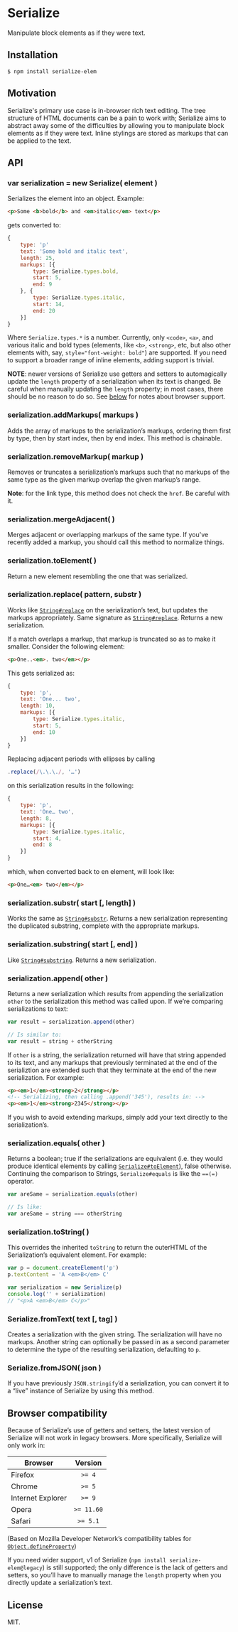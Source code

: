 # Serialize

Manipulate block elements as if they were text.

## Installation

```
$ npm install serialize-elem
```

## Motivation

Serialize's primary use case is in-browser rich text editing. The tree structure of HTML documents can be a pain to work with; Serialize aims to abstract away some of the difficulties by allowing you to manipulate block elements as if they were text. Inline stylings are stored as markups that can be applied to the text.

## API

### var serialization = new Serialize( element )

Serializes the element into an object. Example:

```html
<p>Some <b>bold</b> and <em>italic</em> text</p>
```

gets converted to:

```js
{
    type: 'p'
    text: 'Some bold and italic text',
    length: 25,
    markups: [{
        type: Serialize.types.bold,
        start: 5,
        end: 9
    }, {
        type: Serialize.types.italic,
        start: 14,
        end: 20
    }]
}
```

Where `Serialize.types.*` is a number. Currently, only `<code>`, `<a>`, and various italic and bold types (elements, like `<b>`, `<strong>`, etc, but also other elements with, say, `style="font-weight: bold"`) are supported. If you need to support a broader range of inline elements, adding support is trivial.

__NOTE__: newer versions of Serialize use getters and setters to automagically update the `length` property of a serialization when its text is changed. Be careful when manually updating the `length` property; in most cases, there should be no reason to do so. See [below][compat] for notes about browser support.

### serialization.addMarkups( markups )

Adds the array of markups to the serialization’s markups, ordering them first by type, then by start index, then by end index. This method is chainable.

### serialization.removeMarkup( markup )

Removes or truncates a serialization’s markups such that no markups of the same type as the given markup overlap the given markup’s range.

__Note__: for the link type, this method does not check the `href`. Be careful with it.

### serialization.mergeAdjacent( )

Merges adjacent or overlapping markups of the same type. If you've recently added a markup, you should call this method to normalize things.

### serialization.toElement( )

Return a new element resembling the one that was serialized.

### serialization.replace( pattern, substr )

Works like [`String#replace`][replace] on the serialization’s text, but updates the markups appropriately. Same signature as [`String#replace`][replace]. Returns a new serialization.

If a match overlaps a markup, that markup is truncated so as to make it smaller. Consider the following element:

```html
<p>One..<em>. two</em></p>
```

This gets serialized as:

```js
{
    type: 'p',
    text: 'One... two',
    length: 10,
    markups: [{
        type: Serialize.types.italic,
        start: 5,
        end: 10
    }]
}
```

Replacing adjacent periods with ellipses by calling

```js
.replace(/\.\.\./, '…')
```

on this serialization results in the following:

```js
{
    type: 'p',
    text: 'One… two',
    length: 8,
    markups: [{
        type: Serialize.types.italic,
        start: 4,
        end: 8
    }]
}
```

which, when converted back to en element, will look like:

```html
<p>One…<em> two</em></p>
```

### serialization.substr( start [, length] )

Works the same as [`String#substr`][substr]. Returns a new serialization representing the duplicated substring, complete with the appropriate markups.

### serialization.substring( start [, end] )

Like [`String#substring`][substring]. Returns a new serialization.

### serialization.append( other )

Returns a new serialization which results from appending the serialization `other` to the serialization this method was called upon. If we’re comparing serializations to text:

```js
var result = serialization.append(other)

// Is similar to:
var result = string + otherString
```

If `other` is a string, the serialization returned will have that string appended to its text, and any markups that previously terminated at the end of the serializtion are extended such that they terminate at the end of the new serialization. For example:

```html
<p><em>1</em><strong>2</strong></p>
<!-- Serializing, then calling .append('345'), results in: -->
<p><em>1</em><strong>2345</strong></p>
```

If you wish to avoid extending markups, simply add your text directly to the serialization’s.

### serialization.equals( other )

Returns a boolean; true if the serializations are equivalent (i.e. they would produce identical elements by calling [`Serialize#toElement`][toElement]), false otherwise. Continuing the comparison to Strings, `Serialize#equals` is like the `==(=)` operator.

```js
var areSame = serialization.equals(other)

// Is like:
var areSame = string === otherString
```

### serialization.toString( )

This overrides the inherited `toString` to return the outerHTML of the Serialization’s equivalent element. For example:

```js
var p = document.createElement('p')
p.textContent = 'A <em>B</em> C'

var serialization = new Serialize(p)
console.log('' + serialization)
// "<p>A <em>B</em> C</p>"
```

### Serialize.fromText( text [, tag] )

Creates a serialization with the given string. The serialization will have no markups. Another string can optionally be passed in as a second parameter to determine the type of the resulting serialization, defaulting to `p`.

### Serialize.fromJSON( json )

If you have previously `JSON.stringify`’d a serialization, you can convert it to a “live” instance of Serialize by using this method.

## Browser compatibility

Because of Serialize’s use of getters and setters, the latest version of Serialize will not work in legacy browsers. More specifically, Serialize will only work in:

| Browser | Version |
| --- | :---: |
| Firefox | `>= 4` |
| Chrome | `>= 5` |
| Internet Explorer | `>= 9` |
| Opera | `>= 11.60` |
| Safari | `>= 5.1` |

(Based on Mozilla Developer Network’s compatibility tables for [`Object.defineProperty`][prop])

If you need wider support, v1 of Serialize (`npm install serialize-elem@legacy`) is still supported; the only difference is the lack of getters and setters, so you’ll have to manually manage the `length` property when you directly update a serialization’s text.

## License

MIT.

[compat]: #browser-compatibility
[replace]: https://developer.mozilla.org/en-US/docs/Web/JavaScript/Reference/Global_Objects/String/replace
[substr]: https://developer.mozilla.org/en-US/docs/Web/JavaScript/Reference/Global_Objects/String/substring
[substring]: https://developer.mozilla.org/en/docs/Web/JavaScript/Reference/Global_Objects/String/substring
[toElement]: #serializationtoelement-
[prop]: https://developer.mozilla.org/en-US/docs/Web/JavaScript/Reference/Global_Objects/Object/defineProperty#Browser_compatibility
